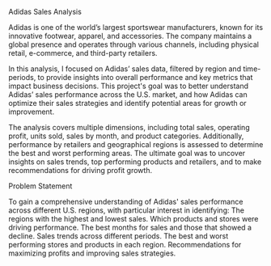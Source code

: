 Adidas Sales Analysis

Adidas is one of the world’s largest sportswear manufacturers, known for its innovative footwear, apparel, and accessories. The company maintains a global presence and operates through various channels, including physical retail, e-commerce, and third-party retailers.

In this analysis, I focused on Adidas’ sales data, filtered by region and time-periods, to provide insights into overall performance and key metrics that impact business decisions. This project's goal was to better understand Adidas’ sales performance across the U.S. market, and how Adidas can optimize their sales strategies and identify potential areas for growth or improvement.

The analysis covers multiple dimensions, including total sales, operating profit, units sold, sales by month, and product categories. Additionally, performance by retailers and geographical regions is assessed to determine the best and worst performing areas. The ultimate goal was to uncover insights on sales trends, top performing products and retailers, and to make recommendations for driving profit growth.

Problem Statement

To gain a comprehensive understanding of Adidas' sales performance across different U.S. regions, with particular interest in identifying: The regions with the highest and lowest sales. Which products and stores were driving performance. The best months for sales and those that showed a decline. Sales trends across different periods. The best and worst performing stores and products in each region. Recommendations for maximizing profits and improving sales strategies.
